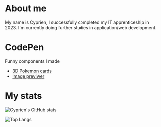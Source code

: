 # About me
My name is Cyprien, I successfully completed my IT apprenticeship in 2023. I'm currently doing further studies in application/web development.

# CodePen
Funny components I made
* [3D Pokemon cards](https://codepen.io/R0kkxRyuk/pen/eYoMWbp)
* [Image previwer](https://codepen.io/R0kkxRyuk/pen/ExJLXKN)

# My stats
![Cyprien's GitHub stats](https://github-readme-stats.vercel.app/api?username=cyprien-png&show_icons=true&text_color=ffffff&icon_color=ffffff&title_color=ffffff&bg_color=0,252606,717314,b2884f,8d2527,b32f31,b32f31,da3a3d,da3a3d,da3a3d,da3a3d&custom_title=Cyprien%27s+Github+Stats)

![Top Langs](https://github-readme-stats.vercel.app/api/top-langs/?username=cyprien-png&text_color=ffffff&icon_color=ffffff&title_color=ffffff&bg_color=0,252606,717314,b2884f,b32f31,b32f31,da3a3d,da3a3d,da3a3d,da3a3d&layout=compact)
